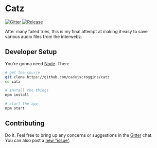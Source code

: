 # Catz
[![Gitter](https://img.shields.io/badge/gitter-join%20chat%20%E2%86%92-brightgreen.svg)](https://gitter.im/cadejscroggins/omgcatz) [![Release](https://img.shields.io/github/release/cadejscroggins/catz.svg)](https://github.com/cadejscroggins/catz/releases)

After many failed tries, this is my final attempt at making it easy to save various audio files from the interwebz.

## Developer Setup

You're gonna need [Node](https://nodejs.org/en/). Then:

```bash
# get the source
git clone https://github.com/cadejscroggins/catz
cd catz

# install the things
npm install

# start the app
npm start
```

## Contributing

Do it. Feel free to bring up any concerns or suggestions in the [Gitter](https://gitter.im/cadejscroggins/omgcatz) chat. You can also post a [new "issue"](https://github.com/cadejscroggins/catz/issues).
